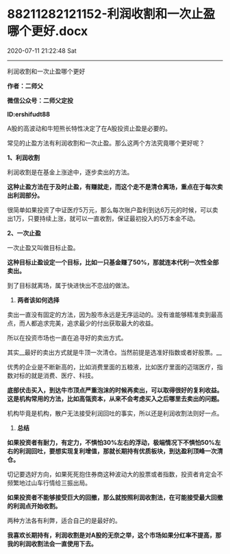 # 88211282121152-利润收割和一次止盈哪个更好.docx

2020-07-11 21:22:48 Sat

----

利润收割和一次止盈哪个更好

__作者：二师父__

__微信公众号：二师父定投__

__ID:ershifudt88__

A股的高波动和牛短熊长特性决定了在A股投资止盈是必要的。

常见的止盈方法有利润收割和一次止盈。那么这两个方法究竟哪个更好呢？

__1、利润收割__

利润收割是在基金上涨途中，逐步卖出的方法。

__这种止盈方法在于及时止盈，有赚就走，而这个走不是清仓离场，重点在于每次卖出利润部分。__

很简单如果投资了中证医疗5万元，那么每次账户盈利到达6万元的时候，可以卖出1万，只要持续上涨，就可以一直收割，保证最初投入的5万本金不动。

__2、一次止盈__

一次止盈又叫做目标止盈。

__这种目标止盈设定一个目标，比如一只基金赚了50%，那就连本代利一次性全部卖出。__

到了目标就离场，属于快进快出不恋战的做法。

1. __两者该如何选择__

卖出一直没有固定的方法，因为股市永远是无序运动的。没有谁能够精准卖到最高点，而人都追求完美，追求最少的付出获取最大的收益。

所以在投资市场也一直在追寻好的卖出方式。

其实__最好的卖出方式就是牛顶一次清仓。当然前提是选准好指数或者好股票。__

优秀的企业是不断新高的，比如消费里面的五粮液，比如医疗里面的迈瑞医疗，指数对标的就是消费、医疗、科技。

__底部伏击买入，到达牛市顶点严重泡沫的时候再卖出，可以取得很好的复利收益。这是机构常用的方法，比如高瓴资本，从来不会考虑买入之后哪里去卖出的问题。__

机构毕竟是机构，散户无法接受利润回吐的事实，所以还是利润收割法则好一点。

1. __总结__

__如果投资者有耐力，有定力，不惧怕30%左右的浮动，极端情况下不惧怕50%左右的利润回吐，要想实现复利增值，那就长期持有优质板块，到达盈利顶峰一次清仓。__

切记要选好方向，如果死死抱住券商这种波动大的股票或者指数，投资者肯定会不频繁地过山车行情给三振出局。

__如果投资者不能够接受巨大的回撤，那么就按照利润收割法，在可能接受最大回撤的利润点开始收割。__

两种方法各有利弊，适合自己的是最好的。

__我喜欢长期持有，利润收割是对A股的无奈之举，这个市场如果分红率不提高，那我的利润收割法会一直使用下去。__

